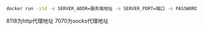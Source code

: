 ```bash
docker run -itd -e SERVER_ADDR=服务端地址 -e SERVER_PORT=端口 -e PASSWORD=密码 -e METHOD=提交方式 -p 8118:8118 blackelks/shadowsocks-pandavpn:latest
```

8118为http代理地址
7070为socks代理地址
